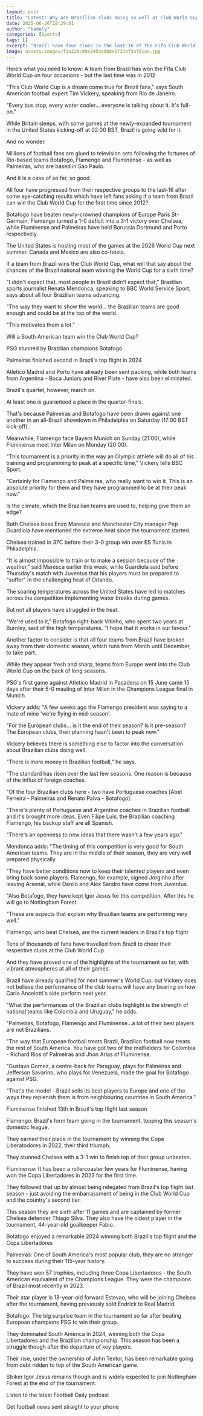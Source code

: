 ```yaml
---
layout: post
title: "Latest: Why are Brazilian clubs doing so well at Club World Cup?"
date: 2025-06-26T18:29:01
author: "badely"
categories: [Sports]
tags: []
excerpt: "Brazil have four clubs in the last-16 of the Fifa Club World Cup - what does that say about the national team's chances at the 2026 World Cup?"
image: assets/images/f1a226c89e245ca0b0e5731bf3af81ae.jpg
---
```


Here’s what you need to know: A team from Brazil has won the Fifa Club World Cup on four occasions - but the last time was in 2012

"This Club World Cup is a dream come true for Brazil fans," says South American football expert Tim Vickery, speaking from Rio de Janeiro.

"Every bus stop, every water cooler... everyone is talking about it. It's full-on."

While Britain sleeps, with some games at the newly-expanded tournament in the United States kicking-off at 02:00 BST, Brazil is going wild for it. 

And no wonder.

Millions of football fans are glued to television sets following the fortunes of Rio-based teams Botafogo, Flamengo and Fluminense - as well as Palmeiras, who are based in Sao Paulo.

And it is a case of so far, so good.

All four have progressed from their respective groups to the last-16 after some eye-catching results which have left fans asking if a team from Brazil can win the Club World Cup for the first time since 2012?

Botafogo have beaten newly-crowned champions of Europe Paris St-Germain, Flamengo turned a 1-0 deficit into a 3-1 victory over Chelsea, while Fluminense  and Palmeiras have held Borussia Dortmund and Porto respectively.

The United States is hosting most of the games at the 2026 World Cup next summer. Canada and Mexico are also co-hosts.

If a team from Brazil wins the Club World Cup, what will that say about the chances of the Brazil national team winning the World Cup for a sixth time?

"I didn't expect that, most people in Brazil didn't expect that," Brazilian sports journalist Renata Mendonca, speaking to BBC World Service Sport, says about all four Brazilian teams advancing.

"The way they want to show the world... the Brazilian teams are good enough and could be at the top of the world.

"This motivates them a lot."

Will a South American team win the Club World Cup?

PSG stunned by Brazilian champions Botafogo

Palmeiras finished second in Brazil's top flight in 2024 

Atletico Madrid and Porto have already been sent packing, while both teams from Argentina - Boca Juniors and River Plate - have also been eliminated. 

Brazil's quartet, however, march on. 

At least one is guaranteed a place in the quarter-finals.

That's because Palmeiras and Botafogo have been drawn against one another in an all-Brazil showdown in Philadelphia on Saturday (17:00 BST kick-off).

Meanwhile, Flamengo face Bayern Munich on Sunday (21:00), while Fluminense meet Inter Milan on Monday (20:00).

"This tournament is a priority in the way an Olympic athlete will do all of his training and programming to peak at a specific time," Vickery tells BBC Sport.

"Certainly for Flamengo and Palmeiras, who really want to win it. This is an absolute priority for them and they have programmed to be at their peak now." 

Is the climate, which the Brazilian teams are used to, helping give them an edge?

Both Chelsea boss Enzo Maresca and Manchester City manager Pep Guardiola have mentioned the extreme heat since the tournament started.

Chelsea trained in 37C before their 3-0 group win over ES Tunis in Philadelphia.

"It is almost impossible to train or to make a session because of the weather," said Maresca earlier this week, while Guardiola said before Thursday's match with Juventus that his players must be prepared to "suffer" in the challenging heat of Orlando.

The soaring temperatures across the United States have led to matches across the competition implementing water breaks during games.

But not all players have struggled in the heat.

"We're used to it," Botafogo right-back Vitinho, who spent two years at Burnley, said of the high temperatures. "I hope that it works in our favour."

Another factor to consider is that all four teams from Brazil have broken away from their domestic season, which runs from March until December, to take part.

While they appear fresh and sharp, teams from Europe went into the Club World Cup on the back of long seasons. 

PSG's first game against Atletico Madrid in Pasadena on 15 June came 15 days after their 5-0 mauling of Inter Milan in the Champions League final in Munich.

Vickery adds: "A few weeks ago the Flamengo president was saying to a mate of mine 'we're flying in mid-season'. 

"For the European clubs... is it the end of their season? Is it pre-season? The European clubs, their planning hasn't been to peak now."

Vickery believes there is something else to factor into the conversation about Brazilian clubs doing well.

"There is more money in Brazilian football," he says.

"The standard has risen over the last few seasons. One reason is because of the influx of foreign coaches. 

"Of the four Brazilian clubs here - two have Portuguese coaches [Abel Ferreira - Palmeiras and Renato Paiva - Botafogo].

"There's plenty of Portuguese and Argentine coaches in Brazilian football and it's brought more ideas. Even Filipe Luis, the Brazilian coaching Flamengo, his backup staff are all Spanish. 

"There's an openness to new ideas that there wasn't a few years ago."

Mendonca adds: "The timing of this competition is very good for South American teams. They are in the middle of their season, they are very well prepared physically. 

"They have better conditions now to keep their talented players and even bring back some players. Flamengo, for example, signed Jorginho after leaving Arsenal, while Danilo and Alex Sandro have come from Juventus. 

"Also Botafogo, they have kept Igor Jesus for this competition. After this he will go to Nottingham Forest.

"These are aspects that explain why Brazilian teams are performing very well."

Flamengo, who beat Chelsea, are the current leaders in Brazil's top flight

Tens of thousands of fans have travelled from Brazil to cheer their respective clubs at the Club World Cup.

And they have proved one of the highlights of the tournament so far, with vibrant atmospheres at all of their games.

Brazil have already qualified for next summer's World Cup, but Vickery does not believe the performance of the club teams will have any bearing on how Carlo Ancelotti's side perform next year.

"What the performances of the Brazilian clubs highlight is the strength of national teams like Colombia and Uruguay," he adds.

"Palmeiras, Botafogo, Flamengo and Fluminense...a lot of their best players are not Brazilians. 

"The way that European football treats Brazil, Brazilian football now treats the rest of South America. You have got two of the midfielders for Colombia - Richard Rios of Palmeiras and Jhon Arias of Fluminense.

"Gustavo Gomez, a centre-back for Paraguay, plays for Palmeiras and Jefferson Savarino, who plays for Venezuela, made the goal for Botafogo against PSG.

"That's the model - Brazil sells its best players to Europe and one of the ways they replenish them is from neighbouring countries in South America."

Fluminense finished 13th in Brazil's top flight last season

Flamengo: Brazil's form team going in the tournament, topping this season's domestic league.

They earned their place in the tournament by winning the Copa Liberatodores in 2022, their third triumph.

They stunned Chelsea with a 3-1 win to finish top of their group unbeaten.

Fluminense: It has been a rollercoaster few years for Fluminense, having won the Copa Libertadores in 2023 for the first time.

They followed that up by almost being relegated from Brazil's top flight last season - just avoiding the embarrassment of being in the Club World Cup and the country's second tier.

This season they are sixth after 11 games and are captained by former Chelsea defender Thiago Silva. They also have the oldest player in the tournament, 44-year-old goalkeeper Fabio.

Botafogo enjoyed a remarkable 2024 winning both Brazil's top flight and the Copa Libertadores

Palmeiras: One of South America's most popular club, they are no stranger to success during their 115-year history.

They have won 57 trophies, including three Copa Libertadores - the South American equivalent of the Champions League. They were the champions of Brazil most recently in 2023.

Their star player is 18-year-old forward Estevao, who will be joining Chelsea after the tournament, having previously sold Endrick to Real Madrid.

Botafogo: The big surprise team in the tournament so far after beating European champions PSG to win their group.

They dominated South America in 2024, winning both the Copa Libertadores and the Brazilian championship. This season has been a struggle though after the departure of key players.

Their rise, under the ownership of John Textor, has been remarkable going from debt ridden to top of the South American game.

Striker Igor Jesus remains though and is widely expected to join Nottingham Forest at the end of the tournament.

Listen to the latest Football Daily podcast

Get football news sent straight to your phone

